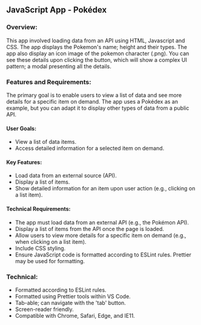 <h2>JavaScript App - Pokédex</h2>

<h3>Overview:</h3>
<p>This app involved loading data from an API using HTML, Javascript and CSS.
The app displays the Pokemon's name; height and their types.
The app also display an icon image of the pokemon character (.png).
You can see these details upon clicking the button, which will show a complex UI pattern; a modal presenting all the details.</p>

<h3>Features and Requirements:</h3>
<p>The primary goal is to enable users to view a list of data and see more details for a specific item on demand. The app uses a Pokédex as an example, but you can adapt it to display other types of data from a public API.</p>

<h4>User Goals:</h4>
<ul>
    <li>View a list of data items.</li>
    <li>Access detailed information for a selected item on demand.</li>
</ul>

<h4>Key Features:</h4>
<ul>
    <li>Load data from an external source (API).</li>
    <li>Display a list of items.</li>
    <li>Show detailed information for an item upon user action (e.g., clicking on a list item).</li>
</ul>

<h4>Technical Requirements:</h4>
<ul>
    <li>The app must load data from an external API (e.g., the Pokémon API).</li>
    <li>Display a list of items from the API once the page is loaded.</li>
    <li>Allow users to view more details for a specific item on demand (e.g., when clicking on a list item).</li>
    <li>Include CSS styling.</li>
    <li>Ensure JavaScript code is formatted according to ESLint rules. Prettier may be used for formatting.</li>
</ul>

<h3>Technical:</h3>
<ul>
    <li>Formatted according to ESLint rules.</li>
    <li>Formatted using Prettier tools within VS Code.</li>
    <li>Tab-able; can navigate with the 'tab' button.</li>
    <li>Screen-reader friendly.</li>
    <li>Compatible with Chrome, Safari, Edge, and IE11.</li>
</ul>
